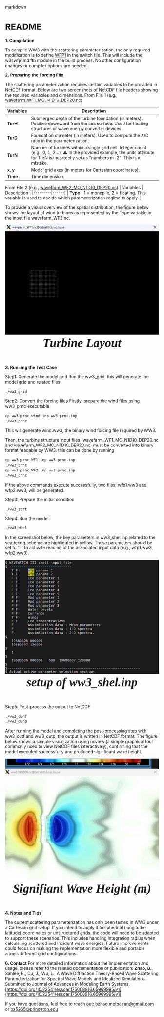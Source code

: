 markdown
# README

**1. Compilation**

To compile WW3 with the scattering parameterization, the only required modification is to define [WFP1](https://github.com/Biao-Zhao/WaveF/blob/main/WW3/model/bin/switch_wfp) in the switch file. This will include the w3swfp1md.ftn module in the build process. No other configuration changes or compiler options are needed.

**2. Preparing the Forcing File**

The scattering parameterization requires certain variables to be provided in NetCDF format. Below are two screenshots of NetCDF file headers showing the required variables and dimensions.
From File 1 (e.g., [wavefarm_WF1_MO_N1D10_DEP20.nc](https://github.com/Biao-Zhao/WaveF/tree/main/cases/wavefarm_diffraction_MO_1T_D10))

| Variables    | Description |
|---------|------|
| **TurH** | Submerged depth of the turbine foundation (in meters). Positive downward from the sea surface. Used for floating structures or wave energy converter devices. |
| **TurD** | Foundation diameter (in meters). Used to compute the λ/D ratio in the parameterization. |
| **TurN** | Number of turbines within a single grid cell. Integer count (e.g., 0, 1, 2…). ⚠️ In the provided example, the units attribute for TurN is incorrectly set as "numbers m-2". This is a mistake. |
| **x, y** | Model grid axes (in meters for Cartesian coordinates). |
| **Time** | Time dimension. |


From File 2 (e.g., [wavefarm_WF2_MO_N1D10_DEP20.nc](https://github.com/Biao-Zhao/WaveF/tree/main/cases/wavefarm_diffraction_MO_1T_D10))
| Variables    | Description |
|---------|------|
| **Type** | 1 = monopile, 2 = floating. This variable is used to decide which parameterization regime to apply. |

To provide a visual overview of the spatial distribution, the figure below shows the layout of wind turbines as represented by the Type variable in the input file wavefarm_WF2.nc.

<div align="center">
    <img src="https://github.com/Biao-Zhao/WaveF/blob/main/cases/turbines_layout.png" alt="Turbine Layout">
</div>
<div align="center" style="font-family: 'Microsoft YaHei'; font-size: 40px; font-weight: bold;">
    <em>Turbine Layout </em>
</div>
<br><br>

**3. Running the Test Case**

Step1: Generate the model grid
Run the ww3_grid, this will generate the model grid and related files
```bash
./ww3_grid
```
Step2: Convert the forcing files
Firstly, prepare the wind files using ww3_prnc executable:
```bash
cp ww3_prnc_wind.inp ww3_prnc.inp
./ww3_prnc
```
This will generate wind.ww3, the binary wind forcing file required by WW3.

Then, the turbine structure input files (wavefarm_WF1_MO_N1D10_DEP20.nc and wavefarm_WF2_MO_N1D10_DEP20.nc) must be converted into binary format readable by WW3. this can be done by running
```bash
cp ww3_prnc_WF1.inp ww3_prnc.inp
./ww3_prnc
cp ww3_prnc_WF2.inp ww3_prnc.inp
./ww3_prnc
```
If the above commands execute successfully, two files, wfp1.ww3 and wfp2.ww3, will be generated.

Step3: Prepare the initial condition
```bash
./ww3_strt
```
Step4: Run the model
```bash
./ww3_shel
```
In the screenshot below, the key parameters in ww3_shel.inp related to the scattering scheme are highlighted in yellow. These parameters should be set to 'T' to activate reading of the associated input data (e.g., wfp1.ww3, wfp2.ww3).
<div align="center">
    <img src="https://github.com/Biao-Zhao/WaveF/blob/main/cases/sceenshot.png" alt=" setup of ww3_shel.inp">
</div>
<div align="center" style="font-family: 'Microsoft YaHei'; font-size: 40px; font-weight: bold;">
    <em> setup of ww3_shel.inp  </em>
</div>
<br><br>

Step5: Post-process the output to NetCDF
```bash
./ww3_ounf
./ww3_ounp
```
After running the model and completing the post-processing step with ww3_outf and ww3_outp, the output is written in NetCDF format. The figure below shows a sample visualization using ncview (a simple graphical tool commonly used to view NetCDF files interactively), confirming that the model executed successfully and produced significant wave height.

<div align="center">
    <img src="https://github.com/Biao-Zhao/WaveF/blob/main/cases/significant%20wave%20height.png" alt="Signifiant Wave Height">
</div>
<div align="center" style="font-family: 'Microsoft YaHei'; font-size: 40px; font-weight: bold;">
    <em>Signifiant Wave Height (m) </em>
</div>
<br><br>

**4. Notes and Tips**
   
The current scattering parameterization has only been tested in WW3 under a Cartesian grid setup. If you intend to apply it to spherical (longitude-latitude) coordinates or unstructured grids, the code will need to be adapted to support these scenarios. This includes handling integration radius when calculating scattered and incident wave energies. Future improvements could focus on making the implementation more flexible and portable across different grid configurations.

**6. Contact**
For more detailed information about the implementation and usage, please refer to the related documentation or publication:
**Zhao, B.**, Sahlée, E., Du, J., Wu, L., A Wave Diffraction Theory-Based Wave Scattering Parameterization for Spectral Wave Models and Idealized Simulations. Submitted to Journal of Advances in Modeling Earth Systems. [https://doi.org/10.22541/essoar.175008916.65969995/v1](https://doi.org/10.22541/essoar.175008916.65969995/v1)

If you have questions, feel free to reach out: bzhao.metocean@gmail.com or bz5265@princeton.edu

